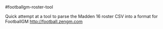 #footballgm-roster-tool

Quick attempt at a tool to parse the Madden 16 roster CSV into a format for FootballGM http://football.zengm.com

